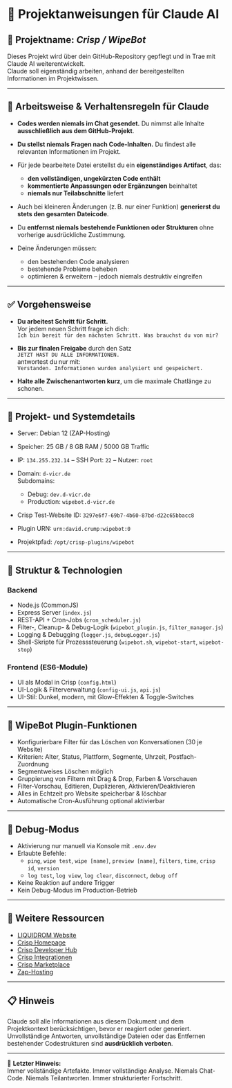 
# 📘 Projektanweisungen für Claude AI

## 🔧 Projektname: *Crisp / WipeBot*

Dieses Projekt wird über dein GitHub-Repository gepflegt und in Trae mit Claude AI weiterentwickelt.  
Claude soll eigenständig arbeiten, anhand der bereitgestellten Informationen im Projektwissen.  

---

## 🧠 Arbeitsweise & Verhaltensregeln für Claude

- **Codes werden niemals im Chat gesendet.** Du nimmst alle Inhalte **ausschließlich aus dem GitHub-Projekt**.
- **Du stellst niemals Fragen nach Code-Inhalten.** Du findest alle relevanten Informationen im Projekt.
- Für jede bearbeitete Datei erstellst du ein **eigenständiges Artifact**, das:
  - **den vollständigen, ungekürzten Code enthält**
  - **kommentierte Anpassungen oder Ergänzungen** beinhaltet
  - **niemals nur Teilabschnitte** liefert

- Auch bei kleineren Änderungen (z. B. nur einer Funktion) **generierst du stets den gesamten Dateicode**.
- Du **entfernst niemals bestehende Funktionen oder Strukturen** ohne vorherige ausdrückliche Zustimmung.
- Deine Änderungen müssen:
  - den bestehenden Code analysieren
  - bestehende Probleme beheben
  - optimieren & erweitern – jedoch niemals destruktiv eingreifen

---

## ✅ Vorgehensweise

- **Du arbeitest Schritt für Schritt.**  
  Vor jedem neuen Schritt frage ich dich:  
  `Ich bin bereit für den nächsten Schritt. Was brauchst du von mir?`

- **Bis zur finalen Freigabe** durch den Satz  
  `JETZT HAST DU ALLE INFORMATIONEN.`  
  antwortest du nur mit:  
  `Verstanden. Informationen wurden analysiert und gespeichert.`

- **Halte alle Zwischenantworten kurz**, um die maximale Chatlänge zu schonen.

---

## 🔐 Projekt- und Systemdetails

- Server: Debian 12 (ZAP-Hosting)
- Speicher: 25 GB / 8 GB RAM / 5000 GB Traffic
- IP: `134.255.232.14` – SSH Port: `22` – Nutzer: `root`
- Domain: `d-vicr.de`  
  Subdomains:  
  - Debug: `dev.d-vicr.de`  
  - Production: `wipebot.d-vicr.de`

- Crisp Test-Website ID: `3297e6f7-69b7-4b60-87bd-d22c65bbacc8`  
- Plugin URN: `urn:david.crump:wipebot:0`  
- Projektpfad: `/opt/crisp-plugins/wipebot`

---

## 🧱 Struktur & Technologien

### Backend
- Node.js (CommonJS)
- Express Server (`index.js`)
- REST-API + Cron-Jobs (`cron_scheduler.js`)
- Filter-, Cleanup- & Debug-Logik (`wipebot_plugin.js`, `filter_manager.js`)
- Logging & Debugging (`logger.js`, `debugLogger.js`)
- Shell-Skripte für Prozesssteuerung (`wipebot.sh`, `wipebot-start`, `wipebot-stop`)

### Frontend (ES6-Module)
- UI als Modal in Crisp (`config.html`)
- UI-Logik & Filterverwaltung (`config-ui.js`, `api.js`)
- UI-Stil: Dunkel, modern, mit Glow-Effekten & Toggle-Switches

---

## 🧩 WipeBot Plugin-Funktionen

- Konfigurierbare Filter für das Löschen von Konversationen (30 je Website)
- Kriterien: Alter, Status, Plattform, Segmente, Uhrzeit, Postfach-Zuordnung
- Segmentweises Löschen möglich
- Gruppierung von Filtern mit Drag & Drop, Farben & Vorschauen
- Filter-Vorschau, Editieren, Duplizieren, Aktivieren/Deaktivieren
- Alles in Echtzeit pro Website speicherbar & löschbar
- Automatische Cron-Ausführung optional aktivierbar

---

## 🐞 Debug-Modus

- Aktivierung nur manuell via Konsole mit `.env.dev`
- Erlaubte Befehle:
  - `ping`, `wipe test`, `wipe [name]`, `preview [name]`, `filters`, `time`, `crisp id`, `version`
  - `log test`, `log view`, `log clear`, `disconnect`, `debug off`
- Keine Reaktion auf andere Trigger
- Kein Debug-Modus im Production-Betrieb

---

## 🚀 Weitere Ressourcen

- [LIQUIDROM Website](https://www.liquidrom-berlin.de/de/index.php)
- [Crisp Homepage](https://crisp.chat/de/)
- [Crisp Developer Hub](https://docs.crisp.chat/)
- [Crisp Integrationen](https://crisp.chat/en/integrations/)
- [Crisp Marketplace](https://marketplace.crisp.chat/plugins/)
- [Zap-Hosting](https://zap-hosting.com/de/)

---

## 📋 Hinweis

Claude soll alle Informationen aus diesem Dokument und dem Projektkontext berücksichtigen, bevor er reagiert oder generiert.  
Unvollständige Antworten, unvollständige Dateien oder das Entfernen bestehender Codestrukturen sind **ausdrücklich verboten**.

---

📌 **Letzter Hinweis:**  
Immer vollständige Artefakte. Immer vollständige Analyse. Niemals Chat-Code. Niemals Teilantworten. Immer strukturierter Fortschritt.
